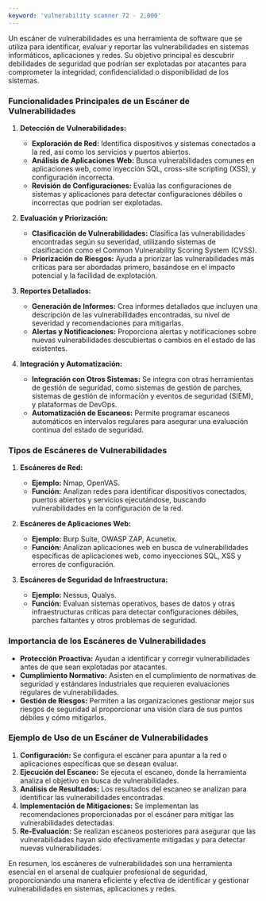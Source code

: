 ```yaml
---
keyword: 'vulnerability scanner 72 - 2,000'
---
```


Un escáner de vulnerabilidades es una herramienta de software que se utiliza para identificar, evaluar y reportar las vulnerabilidades en sistemas informáticos, aplicaciones y redes. Su objetivo principal es descubrir debilidades de seguridad que podrían ser explotadas por atacantes para comprometer la integridad, confidencialidad o disponibilidad de los sistemas.

### Funcionalidades Principales de un Escáner de Vulnerabilidades

1. **Detección de Vulnerabilidades:**
   - **Exploración de Red:** Identifica dispositivos y sistemas conectados a la red, así como los servicios y puertos abiertos.
   - **Análisis de Aplicaciones Web:** Busca vulnerabilidades comunes en aplicaciones web, como inyección SQL, cross-site scripting (XSS), y configuración incorrecta.
   - **Revisión de Configuraciones:** Evalúa las configuraciones de sistemas y aplicaciones para detectar configuraciones débiles o incorrectas que podrían ser explotadas.

2. **Evaluación y Priorización:**
   - **Clasificación de Vulnerabilidades:** Clasifica las vulnerabilidades encontradas según su severidad, utilizando sistemas de clasificación como el Common Vulnerability Scoring System (CVSS).
   - **Priorización de Riesgos:** Ayuda a priorizar las vulnerabilidades más críticas para ser abordadas primero, basándose en el impacto potencial y la facilidad de explotación.

3. **Reportes Detallados:**
   - **Generación de Informes:** Crea informes detallados que incluyen una descripción de las vulnerabilidades encontradas, su nivel de severidad y recomendaciones para mitigarlas.
   - **Alertas y Notificaciones:** Proporciona alertas y notificaciones sobre nuevas vulnerabilidades descubiertas o cambios en el estado de las existentes.

4. **Integración y Automatización:**
   - **Integración con Otros Sistemas:** Se integra con otras herramientas de gestión de seguridad, como sistemas de gestión de parches, sistemas de gestión de información y eventos de seguridad (SIEM), y plataformas de DevOps.
   - **Automatización de Escaneos:** Permite programar escaneos automáticos en intervalos regulares para asegurar una evaluación continua del estado de seguridad.

### Tipos de Escáneres de Vulnerabilidades

1. **Escáneres de Red:**
   - **Ejemplo:** Nmap, OpenVAS.
   - **Función:** Analizan redes para identificar dispositivos conectados, puertos abiertos y servicios ejecutándose, buscando vulnerabilidades en la configuración de la red.

2. **Escáneres de Aplicaciones Web:**
   - **Ejemplo:** Burp Suite, OWASP ZAP, Acunetix.
   - **Función:** Analizan aplicaciones web en busca de vulnerabilidades específicas de aplicaciones web, como inyecciones SQL, XSS y errores de configuración.

3. **Escáneres de Seguridad de Infraestructura:**
   - **Ejemplo:** Nessus, Qualys.
   - **Función:** Evaluan sistemas operativos, bases de datos y otras infraestructuras críticas para detectar configuraciones débiles, parches faltantes y otros problemas de seguridad.

### Importancia de los Escáneres de Vulnerabilidades

- **Protección Proactiva:** Ayudan a identificar y corregir vulnerabilidades antes de que sean explotadas por atacantes.
- **Cumplimiento Normativo:** Asisten en el cumplimiento de normativas de seguridad y estándares industriales que requieren evaluaciones regulares de vulnerabilidades.
- **Gestión de Riesgos:** Permiten a las organizaciones gestionar mejor sus riesgos de seguridad al proporcionar una visión clara de sus puntos débiles y cómo mitigarlos.

### Ejemplo de Uso de un Escáner de Vulnerabilidades

1. **Configuración:** Se configura el escáner para apuntar a la red o aplicaciones específicas que se desean evaluar.
2. **Ejecución del Escaneo:** Se ejecuta el escaneo, donde la herramienta analiza el objetivo en busca de vulnerabilidades.
3. **Análisis de Resultados:** Los resultados del escaneo se analizan para identificar las vulnerabilidades encontradas.
4. **Implementación de Mitigaciones:** Se implementan las recomendaciones proporcionadas por el escáner para mitigar las vulnerabilidades detectadas.
5. **Re-Evaluación:** Se realizan escaneos posteriores para asegurar que las vulnerabilidades hayan sido efectivamente mitigadas y para detectar nuevas vulnerabilidades.

En resumen, los escáneres de vulnerabilidades son una herramienta esencial en el arsenal de cualquier profesional de seguridad, proporcionando una manera eficiente y efectiva de identificar y gestionar vulnerabilidades en sistemas, aplicaciones y redes.
